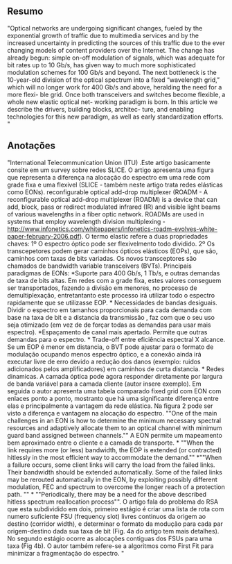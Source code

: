 ## Resumo

"Optical networks are undergoing significant
changes, fueled by the exponential growth of
traffic due to multimedia services and by the
increased uncertainty in predicting the sources
of this traffic due to the ever changing models of
content providers over the Internet. The change
has already begun: simple on-off modulation of
signals, which was adequate for bit rates up to 10
Gb/s, has given way to much more sophisticated
modulation schemes for 100 Gb/s and beyond.
The next bottleneck is the 10-year-old division of
the optical spectrum into a fixed “wavelength
grid,” which will no longer work for 400 Gb/s
and above, heralding the need for a more flexi-
ble grid. Once both transceivers and switches
become flexible, a whole new elastic optical net-
working paradigm is born. In this article we
describe the drivers, building blocks, architec-
ture, and enabling technologies for this new
paradigm, as well as early standardization efforts.
"


## Anotações

"International Telecommunication Union (ITU) .Este artigo basicamente consite em um survey sobre redes SLICE. O artigo apresenta uma figura que representa a diferença na alocação do espectro em uma rede com grade fixa e uma flexivel (SLICE - também neste artigo trata redes elásticas como EONs).  reconfigurable optical add-drop multiplexer (ROADM - A reconfigurable optical add-drop multiplexer (ROADM) is a device that can add, block, pass or redirect modulated infrared (IR) and visible light beams of various wavelengths in a fiber optic network. ROADMs are used in systems that employ wavelength division multiplexing - http://www.infonetics.com/whitepapers/infonetics-roadm-evolves-white-paper-february-2006.pdf). O termo elastic refere a duas propriedades chaves: 1º O espectro óptico pode ser flexivelmento todo dividido. 2º Os transcepetores podem gerar caminhos ópticos elásticos (EOPs), que são, caminhos com taxas de bits variadas.  Os novos transceptores são chamados de  bandwidth variable transceivers (BVTs). Principais paradigmas de EONs: *Suporte para 400 Gb/s, 1 Tb/s, e outras demandas de taxa de bits altas. Em redes com a grade fixa, estes valores conseguem ser transportados, fazendo a divisão em menores, no processo de demultiplexação, entretantanto este processo irá utilizar todo o espectro rapidamente que se utilizasse EOP. * Necessidades de bandas desiguais. Dividir o espectro em tamanhos proporcionais para cada demanda com base na taxa de bit e a distancia da transmissão , faz com que o seu uso seja otimizado (em vez de de forçar todas as demandas para usar mais espectro).  *Espaçamento de canal mais apertado. Permite que outras demandas para o espectro. * Trade-off entre eficiência espectral X alcance. Se um EOP é menor em distancia, o BVT pode ajustar para o formato de modulação ocupando menos espectro óptico, e a conexão ainda irá executar livre de erro devido a redução dos danos (exemplo: ruidos adicionados pelos amplificadores) em caminhos de curta distancia. * Redes dinamicas. A camada óptica pode agora responder diretamente por largura de banda variável  para a camada cliente (autor insere exemplo). Em seguida o autor apresenta uma tabela comparado fixed grid com EON com enlaces ponto a ponto, mostranto que há uma significante diferença entre elas e principalmente a vantagem da rede elástica. Na figura 2 pode ser visto a diferença e vantagem na alocação do espectro. ""One of the main challenges in an EON is how to determine the minimum necessary spectral resources and adaptively allocate them to an optical channel with minimum guard band assigned between channels."" A EON permite um mapeamento bem aproximado entre o cliente e a camada de transporte. * ""When the link requires more (or less) bandwidth, the EOP is extended (or contracted) hitlessly
in the most efficient way to accommodate the demand."" *""When a failure occurs, some client links will carry the load from the failed links. Their bandwidth should be extended automatically. Some of the failed links may be rerouted automatically
in the EON, by exploiting possibly different modulation, FEC and spectrum to overcome the longer reach of a protection path. "" * ""Periodically, there may be a need for the above described hitless spectrum reallocation process"". O artigo fala do problema do RSA que esta subdividido em dois, primeiro estágio é criar uma lista de rota com numero suficiente FSU (frequency slot) livres continuos da origem ao destino (corridor width), e determinar o formato da modução para cada par origem-destino dada sua taxa de bit (Fig. 4a do artigo tem mais detalhes). No segundo estágio ocorre as alocações contiguas  dos FSUs para uma taxa (Fig 4b).  O autor também refere-se a algoritmos como First Fit para minimizar a fragmentação do espectro. "
